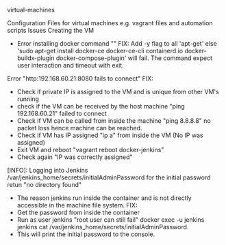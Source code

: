virtual-machines

Configuration Files for virtual machines e.g. vagrant files and automation scripts
Issues Creating the VM

- Error installing docker command ""
  FIX: Add -y flag to all 'apt-get' else 'sudo apt-get install docker-ce docker-ce-cli containerd.io docker-buildx-plugin docker-compose-plugin' will fail. The command expect user interaction and timeout with exit.

Error "http:192.168.60.21:8080 fails to connect"
FIX:

- Check if private IP is assigned to the VM and is unique from other VM's running
- check if the VM can be received by the host machine "ping 192.168.60.21" failed to connect
- Check if VM can be called from inside the machine "ping 8.8.8.8" no packet loss hence machine can be reached.
- Check if VM has IP assigned "ip a" from inside the VM (No IP was assigned)
- Exit VM and reboot "vagrant reboot docker-jenkins"
- Check again "IP was correctly assigned"

[INFO]: Logging into Jenkins /var/jenkins_home/secrets/initialAdminPassword for the initial password retun "no directory found"

- The reason jenkins run inside the container and is not directly accessible in the machine file system.
  FIX:
- Get the password from inside the container
- Run as user jenkins "root user can still fail"
  docker exec -u jenkins jenkins cat /var/jenkins_home/secrets/initialAdminPassword.
- This will print the initial password to the console.

